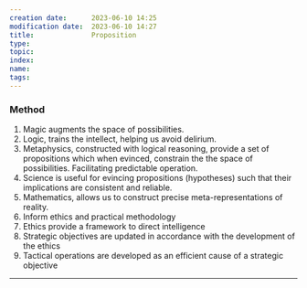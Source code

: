 ```yaml
---
creation date:		2023-06-10 14:25
modification date:	2023-06-10 14:27
title: 				Proposition
type:              
topic:
index:
name:
tags: 
---
```

### Method
1. Magic augments the space of possibilities.
2. Logic, trains the intellect, helping us avoid delirium.
3. Metaphysics, constructed with logical reasoning, provide a set of propositions which when evinced, constrain the the space of possibilities. Facilitating predictable operation.
4. Science is useful for evincing propositions (hypotheses) such that their implications are consistent and reliable.
6. Mathematics, allows us to construct precise meta-representations of reality. 
7. Inform ethics and practical methodology
8. Ethics provide a framework to direct intelligence
9. Strategic objectives are updated in accordance with the development of the ethics
10. Tactical operations are developed as an efficient cause of a strategic objective
---
